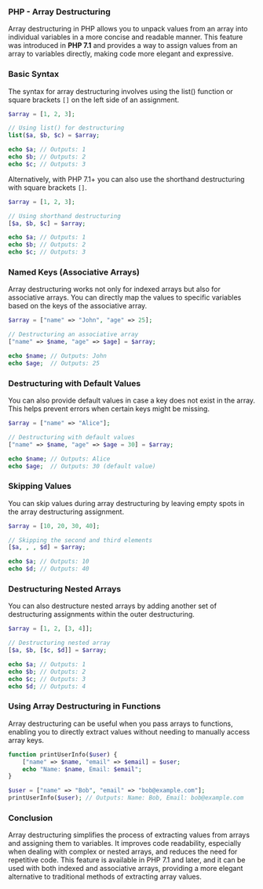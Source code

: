 ### PHP - Array Destructuring

Array destructuring in PHP allows you to unpack values from an array into individual variables in a more concise and readable manner. This feature was introduced in **PHP 7.1** and provides a way to assign values from an array to variables directly, making code more elegant and expressive.

### Basic Syntax

The syntax for array destructuring involves using the list() function or square brackets `[]` on the left side of an assignment.

```php
$array = [1, 2, 3];

// Using list() for destructuring
list($a, $b, $c) = $array;

echo $a; // Outputs: 1
echo $b; // Outputs: 2
echo $c; // Outputs: 3
```

Alternatively, with PHP 7.1+ you can also use the shorthand destructuring with square brackets `[]`.

```php
$array = [1, 2, 3];

// Using shorthand destructuring
[$a, $b, $c] = $array;

echo $a; // Outputs: 1
echo $b; // Outputs: 2
echo $c; // Outputs: 3
```

### Named Keys (Associative Arrays)

Array destructuring works not only for indexed arrays but also for associative arrays. You can directly map the values to specific variables based on the keys of the associative array.

```php
$array = ["name" => "John", "age" => 25];

// Destructuring an associative array
["name" => $name, "age" => $age] = $array;

echo $name; // Outputs: John
echo $age;  // Outputs: 25
```

### Destructuring with Default Values

You can also provide default values in case a key does not exist in the array. This helps prevent errors when certain keys might be missing.

```php
$array = ["name" => "Alice"];

// Destructuring with default values
["name" => $name, "age" => $age = 30] = $array;

echo $name; // Outputs: Alice
echo $age;  // Outputs: 30 (default value)
```

### Skipping Values

You can skip values during array destructuring by leaving empty spots in the array destructuring assignment.

```php
$array = [10, 20, 30, 40];

// Skipping the second and third elements
[$a, , , $d] = $array;

echo $a; // Outputs: 10
echo $d; // Outputs: 40
```

### Destructuring Nested Arrays

You can also destructure nested arrays by adding another set of destructuring assignments within the outer destructuring.

```php
$array = [1, 2, [3, 4]];

// Destructuring nested array
[$a, $b, [$c, $d]] = $array;

echo $a; // Outputs: 1
echo $b; // Outputs: 2
echo $c; // Outputs: 3
echo $d; // Outputs: 4
```

### Using Array Destructuring in Functions

Array destructuring can be useful when you pass arrays to functions, enabling you to directly extract values without needing to manually access array keys.

```php
function printUserInfo($user) {
    ["name" => $name, "email" => $email] = $user;
    echo "Name: $name, Email: $email";
}

$user = ["name" => "Bob", "email" => "bob@example.com"];
printUserInfo($user); // Outputs: Name: Bob, Email: bob@example.com
```

### Conclusion

Array destructuring simplifies the process of extracting values from arrays and assigning them to variables. It improves code readability, especially when dealing with complex or nested arrays, and reduces the need for repetitive code. This feature is available in PHP 7.1 and later, and it can be used with both indexed and associative arrays, providing a more elegant alternative to traditional methods of extracting array values.
